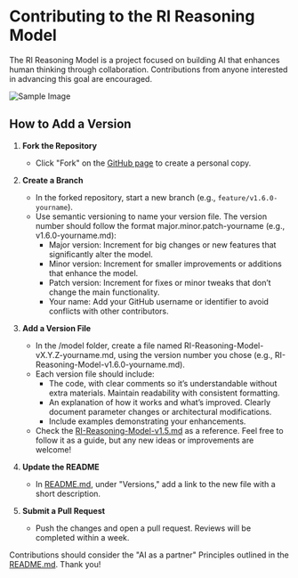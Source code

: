 # Contributing to the RI Reasoning Model

The RI Reasoning Model is a project focused on building AI that enhances human thinking through collaboration. Contributions from anyone interested in advancing this goal are encouraged.

![Sample Image](./images/tmp290kw7yh.png)


## How to Add a Version

1. **Fork the Repository**  
   - Click "Fork" on the [GitHub page]( https://github.com/Turivny/RI-Reasoning-Model) to create a personal copy.

2. **Create a Branch**  
   - In the forked repository, start a new branch (e.g., `feature/v1.6.0-yourname`).
   - Use semantic versioning to name your version file. The version number should follow the format major.minor.patch-yourname (e.g., v1.6.0-yourname.md):  
      - Major version: Increment for big changes or new features that significantly alter the model.  
      - Minor version: Increment for smaller improvements or additions that enhance the model.  
      - Patch version: Increment for fixes or minor tweaks that don’t change the main functionality.  
      - Your name: Add your GitHub username or identifier to avoid conflicts with other contributors.

2. **Add a Version File**  
   - In the /model folder, create a file named RI-Reasoning-Model-vX.Y.Z-yourname.md, using the version number you chose (e.g., RI-Reasoning-Model-v1.6.0-yourname.md).
   - Each version file should include:  
      - The code, with clear comments so it’s understandable without extra materials. Maintain readability with consistent formatting.
      - An explanation of how it works and what’s improved. Clearly document parameter changes or architectural modifications.
      - Include examples demonstrating your enhancements.  
   - Check the [RI-Reasoning-Model-v1.5.md](./model/RI-Reasoning-Model-v1.5.md) as a reference. Feel free to follow it as a guide, but any new ideas or improvements are welcome!

2. **Update the README**  
   - In [README.md](README.md), under "Versions," add a link to the new file with a short description.

3. **Submit a Pull Request**  
   - Push the changes and open a pull request. Reviews will be completed within a week.

Contributions should consider the "AI as a partner" Principles outlined in the [README.md](README.md). Thank you!
